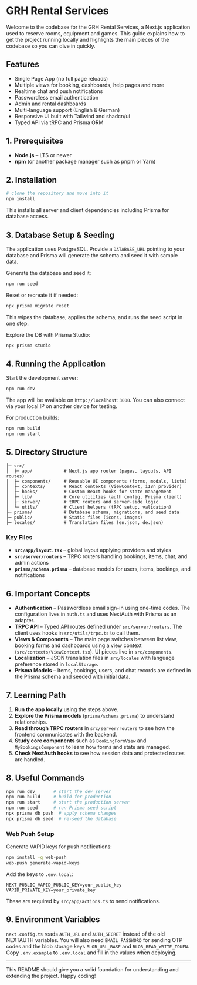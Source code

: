 # GRH Rental Services

Welcome to the codebase for the GRH Rental Services, a Next.js application used to reserve rooms, equipment and games. This guide explains how to get the project running locally and highlights the main pieces of the codebase so you can dive in quickly.

## Features

- Single Page App (no full page reloads)
- Multiple views for booking, dashboards, help pages and more
- Realtime chat and push notifications
- Passwordless email authentication
- Admin and rental dashboards
- Multi-language support (English & German)
- Responsive UI built with Tailwind and shadcn/ui
- Typed API via tRPC and Prisma ORM

## 1. Prerequisites

- **Node.js** – LTS or newer
- **npm** (or another package manager such as pnpm or Yarn)

## 2. Installation

```bash
# clone the repository and move into it
npm install
```

This installs all server and client dependencies including Prisma for database access.

## 3. Database Setup & Seeding

The application uses PostgreSQL. Provide a `DATABASE_URL` pointing to your database and Prisma will generate the schema and seed it with sample data.

Generate the database and seed it:

```bash
npm run seed
```

Reset or recreate it if needed:

```bash
npx prisma migrate reset
```

This wipes the database, applies the schema, and runs the seed script in one step.

Explore the DB with Prisma Studio:

```bash
npx prisma studio
```

## 4. Running the Application

Start the development server:

```bash
npm run dev
```

The app will be available on `http://localhost:3000`. You can also connect via your local IP on another device for testing.

For production builds:

```bash
npm run build
npm run start
```
## 5. Directory Structure

```
├─ src/
│  ├─ app/            # Next.js app router (pages, layouts, API routes)
│  ├─ components/     # Reusable UI components (forms, modals, lists)
│  ├─ contexts/       # React contexts (ViewContext, i18n provider)
│  ├─ hooks/          # Custom React hooks for state management
│  ├─ lib/            # Core utilities (auth config, Prisma client)
│  ├─ server/         # tRPC routers and server-side logic
│  └─ utils/          # Client helpers (tRPC setup, validation)
├─ prisma/            # Database schema, migrations, and seed data
├─ public/            # Static files (icons, images)
├─ locales/           # Translation files (en.json, de.json)
```

### Key Files

- **`src/app/layout.tsx`** – global layout applying providers and styles
- **`src/server/routers`** – TRPC routers handling bookings, items, chat, and admin actions
- **`prisma/schema.prisma`** – database models for users, items, bookings, and notifications

## 6. Important Concepts

- **Authentication** – Passwordless email sign-in using one-time codes. The configuration lives in `auth.ts` and uses NextAuth with Prisma as an adapter.
- **TRPC API** – Typed API routes defined under `src/server/routers`. The client uses hooks in `src/utils/trpc.ts` to call them.
- **Views & Components** – The main page switches between list view, booking forms and dashboards using a view context (`src/contexts/ViewContext.tsx`). UI pieces live in `src/components`.
- **Localization** – JSON translation files in `src/locales` with language preference stored in `localStorage`.
- **Prisma Models** – Items, bookings, users, and chat records are defined in the Prisma schema and seeded with initial data.

## 7. Learning Path

1. **Run the app locally** using the steps above.
2. **Explore the Prisma models** (`prisma/schema.prisma`) to understand relationships.
3. **Read through TRPC routers** in `src/server/routers` to see how the frontend communicates with the backend.
4. **Study core components** such as `BookingFormView` and `MyBookingsComponent` to learn how forms and state are managed.
5. **Check NextAuth hooks** to see how session data and protected routes are handled.

## 8. Useful Commands

```bash
npm run dev       # start the dev server
npm run build     # build for production
npm run start     # start the production server
npm run seed      # run Prisma seed script
npx prisma db push  # apply schema changes
npx prisma db seed  # re-seed the database
```

### Web Push Setup

Generate VAPID keys for push notifications:

```bash
npm install -g web-push
web-push generate-vapid-keys
```

Add the keys to `.env.local`:

```
NEXT_PUBLIC_VAPID_PUBLIC_KEY=your_public_key
VAPID_PRIVATE_KEY=your_private_key
```

These are required by `src/app/actions.ts` to send notifications.

## 9. Environment Variables

`next.config.ts` reads `AUTH_URL` and `AUTH_SECRET` instead of the old NEXTAUTH variables. You will also need `EMAIL_PASSWORD` for sending OTP codes and the blob storage keys `BLOB_URL_BASE` and `BLOB_READ_WRITE_TOKEN`. Copy `.env.example` to `.env.local` and fill in the values when deploying.

---

This README should give you a solid foundation for understanding and extending the project. Happy coding!
